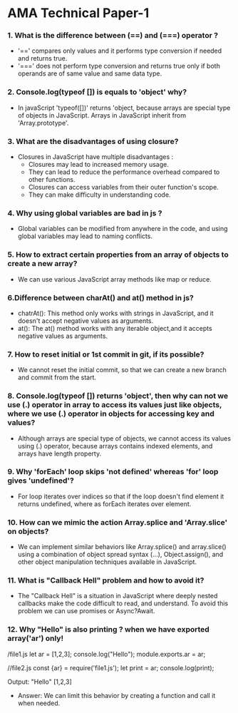 # AMA Technical Paper-1

### 1. What is the difference between (==) and (===) operator ?

  * '==' compares only values and it performs type conversion if needed and returns true.
  * '===' does not perform type conversion and returns true only if both operands are of same value and same data type.

### 2. Console.log(typeof []) is equals to 'object' why?

- In javaScript 'typeof([])' returns 'object, because arrays are special type of objects in JavaScript. Arrays in JavaScript inherit from 'Array.prototype'.

### 3. What are the disadvantages of using closure?

- Closures in JavaScript have multiple disadvantages :
    * Closures may lead to increased memory usage.
    * They can lead to reduce the performance overhead compared to other functions.
    * Closures can access variables from their outer function's scope.
    * They can make difficulty in understanding code.

### 4. Why using global variables are bad in js ?

- Global variables can be modified from anywhere in the code, and using global variables may lead to naming conflicts.

### 5. How to extract certain properties from an array of objects to create a new array?

- We can use various JavaScript array methods like map or reduce.

### 6.Difference between charAt() and at() method in js?

* chatrAt(): This method only works with strings in JavaScript, and it doesn't accept negative values as arguments.
* at(): The at() method works with any iterable object,and it accepts negative values as arguments.

### 7. How to reset initial or 1st commit in git, if its possible?
 
- We cannot reset the initial commit, so that we can create a new branch and commit from the start.

### 8. Console.log(typeof []) returns 'object', then why can not we use (.) operator in array to access its values just like objects, where we use (.) operator in objects for accessing key and values?

- Although arrays are special type of objects, we cannot access its values using (.) operator, because arrays contains indexed elements, and arrays have length property.

### 9. Why 'forEach' loop skips 'not defined' whereas 'for' loop gives 'undefined'?

- For loop iterates over indices so that if the loop doesn't find element it returns undefined, where as forEach iterates over element.

### 10. How can we mimic the action Array.splice and 'Array.slice' on objects?

- We can implement similar behaviors like Array.splice() and array.slice() using a combination of object spread syntax (...), Object.assign(), and other object manipulation techniques available in JavaScript.

### 11. What is "Callback Hell" problem and how to avoid it?

- The "Callback Hell" is a situation in JavaScript where deeply nested callbacks make the code difficult to read, and understand. To avoid this problem we can use promises or Async?Await.

### 12. Why "Hello" is also printing ? when we have exported array('ar') only!

  /file1.js
  let ar = [1,2,3];
  console.log("Hello");
  module.exports.ar = ar;
  
  //file2.js
  const {ar} = require('file1.js');
  let print = ar;
  console.log(print);
  
  Output: "Hello" 
          [1,2,3]

- Answer: We can limit this behavior by creating a function and call it when needed.
